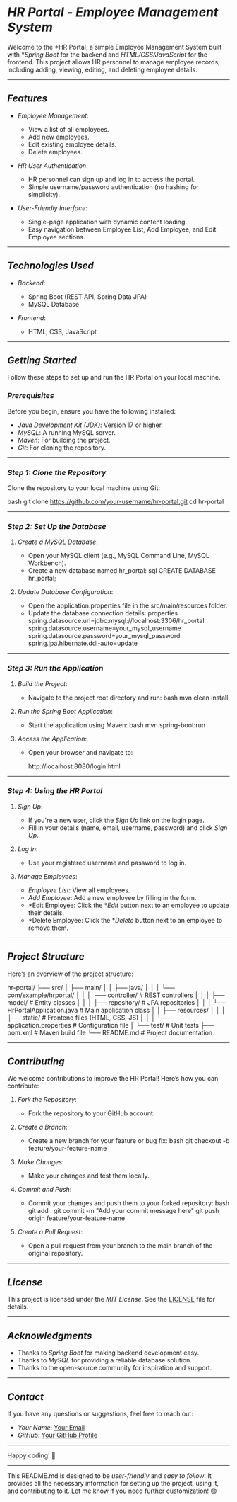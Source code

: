 # *HR Portal - Employee Management System*

Welcome to the *HR Portal, a simple Employee Management System built with **Spring Boot* for the backend and *HTML/CSS/JavaScript* for the frontend. This project allows HR personnel to manage employee records, including adding, viewing, editing, and deleting employee details.

---

## *Features*

- *Employee Management*:
  - View a list of all employees.
  - Add new employees.
  - Edit existing employee details.
  - Delete employees.

- *HR User Authentication*:
  - HR personnel can sign up and log in to access the portal.
  - Simple username/password authentication (no hashing for simplicity).

- *User-Friendly Interface*:
  - Single-page application with dynamic content loading.
  - Easy navigation between Employee List, Add Employee, and Edit Employee sections.

---

## *Technologies Used*

- *Backend*:
  - Spring Boot (REST API, Spring Data JPA)
  - MySQL Database

- *Frontend*:
  - HTML, CSS, JavaScript

---

## *Getting Started*

Follow these steps to set up and run the HR Portal on your local machine.

### *Prerequisites*

Before you begin, ensure you have the following installed:

- *Java Development Kit (JDK)*: Version 17 or higher.
- *MySQL*: A running MySQL server.
- *Maven*: For building the project.
- *Git*: For cloning the repository.

---

### *Step 1: Clone the Repository*

Clone the repository to your local machine using Git:

bash
git clone https://github.com/your-username/hr-portal.git
cd hr-portal


---

### *Step 2: Set Up the Database*

1. *Create a MySQL Database*:
   - Open your MySQL client (e.g., MySQL Command Line, MySQL Workbench).
   - Create a new database named hr_portal:
     sql
     CREATE DATABASE hr_portal;
     

2. *Update Database Configuration*:
   - Open the application.properties file in the src/main/resources folder.
   - Update the database connection details:
     properties
     spring.datasource.url=jdbc:mysql://localhost:3306/hr_portal
     spring.datasource.username=your_mysql_username
     spring.datasource.password=your_mysql_password
     spring.jpa.hibernate.ddl-auto=update
     

---

### *Step 3: Run the Application*

1. *Build the Project*:
   - Navigate to the project root directory and run:
     bash
     mvn clean install
     

2. *Run the Spring Boot Application*:
   - Start the application using Maven:
     bash
     mvn spring-boot:run
     

3. *Access the Application*:
   - Open your browser and navigate to:
     
     http://localhost:8080/login.html
     

---

### *Step 4: Using the HR Portal*

1. *Sign Up*:
   - If you're a new user, click the *Sign Up* link on the login page.
   - Fill in your details (name, email, username, password) and click *Sign Up*.

2. *Log In*:
   - Use your registered username and password to log in.

3. *Manage Employees*:
   - *Employee List*: View all employees.
   - *Add Employee*: Add a new employee by filling in the form.
   - *Edit Employee: Click the **Edit* button next to an employee to update their details.
   - *Delete Employee: Click the **Delete* button next to an employee to remove them.

---

## *Project Structure*

Here’s an overview of the project structure:


hr-portal/
├── src/
│   ├── main/
│   │   ├── java/
│   │   │   └── com/example/hrportal/
│   │   │       ├── controller/       # REST controllers
│   │   │       ├── model/            # Entity classes
│   │   │       ├── repository/       # JPA repositories
│   │   │       └── HrPortalApplication.java # Main application class
│   │   ├── resources/
│   │   │   ├── static/               # Frontend files (HTML, CSS, JS)
│   │   │   └── application.properties # Configuration file
│   └── test/                         # Unit tests
├── pom.xml                           # Maven build file
└── README.md                         # Project documentation


---

## *Contributing*

We welcome contributions to improve the HR Portal! Here’s how you can contribute:

1. *Fork the Repository*:
   - Fork the repository to your GitHub account.

2. *Create a Branch*:
   - Create a new branch for your feature or bug fix:
     bash
     git checkout -b feature/your-feature-name
     

3. *Make Changes*:
   - Make your changes and test them locally.

4. *Commit and Push*:
   - Commit your changes and push them to your forked repository:
     bash
     git add .
     git commit -m "Add your commit message here"
     git push origin feature/your-feature-name
     

5. *Create a Pull Request*:
   - Open a pull request from your branch to the main branch of the original repository.

---

## *License*

This project is licensed under the *MIT License*. See the [LICENSE](LICENSE) file for details.

---

## *Acknowledgments*

- Thanks to *Spring Boot* for making backend development easy.
- Thanks to *MySQL* for providing a reliable database solution.
- Thanks to the open-source community for inspiration and support.

---

## *Contact*

If you have any questions or suggestions, feel free to reach out:

- *Your Name*: [Your Email](mailto:your-email@example.com)
- *GitHub*: [Your GitHub Profile](https://github.com/your-username)

---

Happy coding! 🚀

---

This README.md is designed to be *user-friendly* and *easy to follow*. It provides all the necessary information for setting up the project, using it, and contributing to it. Let me know if you need further customization! 😊
